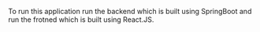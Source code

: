 To run this application run the backend which is built using SpringBoot and run the frotned which is built using React.JS.
